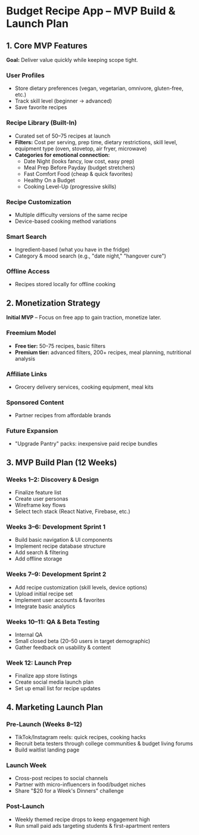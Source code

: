 # Budget Recipe App – MVP Build & Launch Plan

## 1. Core MVP Features

**Goal:** Deliver value quickly while keeping scope tight.

### User Profiles
- Store dietary preferences (vegan, vegetarian, omnivore, gluten-free, etc.)
- Track skill level (beginner → advanced)
- Save favorite recipes

### Recipe Library (Built-In)
- Curated set of 50–75 recipes at launch
- **Filters:** Cost per serving, prep time, dietary restrictions, skill level, equipment type (oven, stovetop, air fryer, microwave)
- **Categories for emotional connection:**
  - Date Night (looks fancy, low cost, easy prep)
  - Meal Prep Before Payday (budget stretchers)
  - Fast Comfort Food (cheap & quick favorites)
  - Healthy On a Budget
  - Cooking Level-Up (progressive skills)

### Recipe Customization
- Multiple difficulty versions of the same recipe
- Device-based cooking method variations

### Smart Search
- Ingredient-based (what you have in the fridge)
- Category & mood search (e.g., "date night," "hangover cure")

### Offline Access
- Recipes stored locally for offline cooking

## 2. Monetization Strategy

**Initial MVP** – Focus on free app to gain traction, monetize later.

### Freemium Model
- **Free tier:** 50–75 recipes, basic filters
- **Premium tier:** advanced filters, 200+ recipes, meal planning, nutritional analysis

### Affiliate Links
- Grocery delivery services, cooking equipment, meal kits

### Sponsored Content
- Partner recipes from affordable brands

### Future Expansion
- "Upgrade Pantry" packs: inexpensive paid recipe bundles

## 3. MVP Build Plan (12 Weeks)

### Weeks 1–2: Discovery & Design
- Finalize feature list
- Create user personas
- Wireframe key flows
- Select tech stack (React Native, Firebase, etc.)

### Weeks 3–6: Development Sprint 1
- Build basic navigation & UI components
- Implement recipe database structure
- Add search & filtering
- Add offline storage

### Weeks 7–9: Development Sprint 2
- Add recipe customization (skill levels, device options)
- Upload initial recipe set
- Implement user accounts & favorites
- Integrate basic analytics

### Weeks 10–11: QA & Beta Testing
- Internal QA
- Small closed beta (20–50 users in target demographic)
- Gather feedback on usability & content

### Week 12: Launch Prep
- Finalize app store listings
- Create social media launch plan
- Set up email list for recipe updates

## 4. Marketing Launch Plan

### Pre-Launch (Weeks 8–12)
- TikTok/Instagram reels: quick recipes, cooking hacks
- Recruit beta testers through college communities & budget living forums
- Build waitlist landing page

### Launch Week
- Cross-post recipes to social channels
- Partner with micro-influencers in food/budget niches
- Share "$20 for a Week's Dinners" challenge

### Post-Launch
- Weekly themed recipe drops to keep engagement high
- Run small paid ads targeting students & first-apartment renters